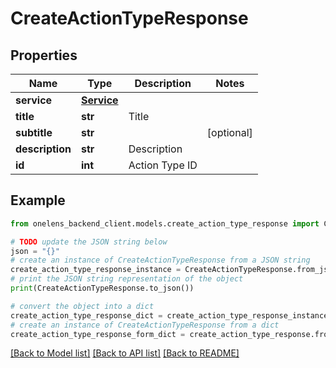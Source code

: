 # CreateActionTypeResponse


## Properties

Name | Type | Description | Notes
------------ | ------------- | ------------- | -------------
**service** | [**Service**](Service.md) |  | 
**title** | **str** | Title | 
**subtitle** | **str** |  | [optional] 
**description** | **str** | Description | 
**id** | **int** | Action Type ID | 

## Example

```python
from onelens_backend_client.models.create_action_type_response import CreateActionTypeResponse

# TODO update the JSON string below
json = "{}"
# create an instance of CreateActionTypeResponse from a JSON string
create_action_type_response_instance = CreateActionTypeResponse.from_json(json)
# print the JSON string representation of the object
print(CreateActionTypeResponse.to_json())

# convert the object into a dict
create_action_type_response_dict = create_action_type_response_instance.to_dict()
# create an instance of CreateActionTypeResponse from a dict
create_action_type_response_form_dict = create_action_type_response.from_dict(create_action_type_response_dict)
```
[[Back to Model list]](../README.md#documentation-for-models) [[Back to API list]](../README.md#documentation-for-api-endpoints) [[Back to README]](../README.md)


